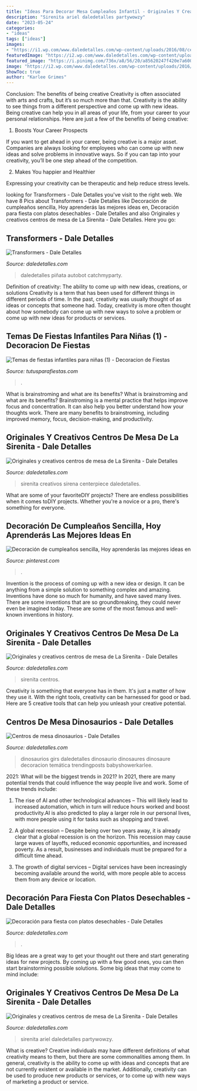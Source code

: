 ```yaml
---
title: "Ideas Para Decorar Mesa Cumpleaños Infantil - Originales Y Creativos Centros De Mesa De La Sirenita"
description: "Sirenita ariel daledetalles partywowzy"
date: "2023-05-24"
categories:
- "ideas"
tags: ["ideas"]
images:
- "https://i1.wp.com/www.daledetalles.com/wp-content/uploads/2016/08/centro-de-mesa-sirenita7.jpg"
featuredImage: "https://i2.wp.com/www.daledetalles.com/wp-content/uploads/2016/08/centro-de-mesa-sirenita10.jpg"
featured_image: "https://i.pinimg.com/736x/a8/56/20/a85620247f420e7a6007fc57e49eb338.jpg"
image: "https://i2.wp.com/www.daledetalles.com/wp-content/uploads/2016/08/centro-de-mesa-sirenita10.jpg"
ShowToc: true
author: "Karlee Grimes"
---
```



Conclusion: The benefits of being creative
Creativity is often associated with arts and crafts, but it’s so much more than that. Creativity is the ability to see things from a different perspective and come up with new ideas. Being creative can help you in all areas of your life, from your career to your personal relationships.
Here are just a few of the benefits of being creative:

1. Boosts Your Career Prospects

If you want to get ahead in your career, being creative is a major asset. Companies are always looking for employees who can come up with new ideas and solve problems in innovative ways. So if you can tap into your creativity, you’ll be one step ahead of the competition.

2. Makes You happier and Healthier

Expressing your creativity can be therapeutic and help reduce stress levels.

	

		
looking for Transformers - Dale Detalles you've visit to the right web. We have 8 Pics about Transformers - Dale Detalles like Decoración de cumpleaños sencilla, Hoy aprenderás las mejores ideas en, Decoración para fiesta con platos desechables - Dale Detalles and also Originales y creativos centros de mesa de La Sirenita - Dale Detalles. Here you go:
		
    
## Transformers - Dale Detalles

<img loading=lazy src="https://i1.wp.com/www.daledetalles.com/wp-content/uploads/2016/02/transformers11.jpg" onerror="this.onerror=null;this.src='https://tse4.mm.bing.net/th?id=OIP.atyM0OWOATi2sm2W04lYUwHaJ4&amp;pid=15.1';" alt="Transformers - Dale Detalles">

_Source: daledetalles.com_

>daledetalles piñata autobot catchmyparty. 

	

Definition of creativity: The ability to come up with new ideas, creations, or solutions
Creativity is a term that has been used for different things in different periods of time. In the past, creativity was usually thought of as ideas or concepts that someone had. Today, creativity is more often thought about how somebody can come up with new ways to solve a problem or come up with new ideas for products or services.

    
## Temas De Fiestas Infantiles Para Niñas (1) - Decoracion De Fiestas

<img loading=lazy src="https://tutusparafiestas.com/wp-content/uploads/2017/01/Temas-de-fiestas-infantiles-para-niñas-1.jpg" onerror="this.onerror=null;this.src='https://tse1.mm.bing.net/th?id=OIP.HhPS3GZO6GC5DoU8aMfDVQHaJ4&amp;pid=15.1';" alt="Temas de fiestas infantiles para niñas (1) - Decoracion de Fiestas">

_Source: tutusparafiestas.com_

>. 

	

What is brainstroming and what are its benefits?
What is brainstroming and what are its benefits? Brainstroming is a mental practice that helps improve focus and concentration. It can also help you better understand how your thoughts work. There are many benefits to brainstroming, including improved memory, focus, decision-making, and productivity.

    
## Originales Y Creativos Centros De Mesa De La Sirenita - Dale Detalles

<img loading=lazy src="https://i2.wp.com/www.daledetalles.com/wp-content/uploads/2016/08/centro-de-mesa-sirenita10.jpg" onerror="this.onerror=null;this.src='https://tse1.mm.bing.net/th?id=OIP.hihWuTwmw5ZXrbbXLvhzgQHaNL&amp;pid=15.1';" alt="Originales y creativos centros de mesa de La Sirenita - Dale Detalles">

_Source: daledetalles.com_

>sirenita creativos sirena centerpiece daledetalles. 

	

What are some of your favoriteDIY projects?
There are endless possibilities when it comes toDIY projects. Whether you're a novice or a pro, there's something for everyone.

    
## Decoración De Cumpleaños Sencilla, Hoy Aprenderás Las Mejores Ideas En

<img loading=lazy src="https://i.pinimg.com/736x/a8/56/20/a85620247f420e7a6007fc57e49eb338.jpg" onerror="this.onerror=null;this.src='https://tse1.mm.bing.net/th?id=OIP.mT7kvyHGlTvl23DdXJ6AXwHaJ4&amp;pid=15.1';" alt="Decoración de cumpleaños sencilla, Hoy aprenderás las mejores ideas en">

_Source: pinterest.com_

>. 

	

Invention is the process of coming up with a new idea or design. It can be anything from a simple solution to something complex and amazing. Inventions have done so much for humanity, and have saved many lives. There are some inventions that are so groundbreaking, they could never even be imagined today. These are some of the most famous and well-known inventions in history.

    
## Originales Y Creativos Centros De Mesa De La Sirenita - Dale Detalles

<img loading=lazy src="https://i1.wp.com/www.daledetalles.com/wp-content/uploads/2016/08/centro-de-mesa-sirenita7.jpg" onerror="this.onerror=null;this.src='https://tse4.mm.bing.net/th?id=OIP.OCThVuTy2wvfMMdq--GoHgHaLF&amp;pid=15.1';" alt="Originales y creativos centros de mesa de La Sirenita - Dale Detalles">

_Source: daledetalles.com_

>sirenita centros. 

	

Creativity is something that everyone has in them. It's just a matter of how they use it. With the right tools, creativity can be harnessed for good or bad. Here are 5 creative tools that can help you unleash your creative potential.

    
## Centros De Mesa Dinosaurios - Dale Detalles

<img loading=lazy src="https://i0.wp.com/www.daledetalles.com/wp-content/uploads/2016/03/centro-de-mesa-dinosaurios19.jpg?resize=564%2C752" onerror="this.onerror=null;this.src='https://tse1.mm.bing.net/th?id=OIP.e-OCwz9mJU5_HE07mne3ZQHaJ4&amp;pid=15.1';" alt="Centros de mesa dinosaurios - Dale Detalles">

_Source: daledetalles.com_

>dinosaurios girs daledetalles dinosaurio dinosaures dinosaure decoracion temática trendingposts babyshowerkarlee. 

	

2021: What will be the biggest trends in 2021?
In 2021, there are many potential trends that could influence the way people live and work. Some of these trends include:
1. The rise of AI and other technological advances – This will likely lead to increased automation, which in turn will reduce hours worked and boost productivity.AI is also predicted to play a larger role in our personal lives, with more people using it for tasks such as shopping and travel.

2. A global recession – Despite being over two years away, it is already clear that a global recession is on the horizon. This recession may cause large waves of layoffs, reduced economic opportunities, and increased poverty. As a result, businesses and individuals must be prepared for a difficult time ahead.

3. The growth of digital services – Digital services have been increasingly becoming available around the world, with more people able to access them from any device or location.

    
## Decoración Para Fiesta Con Platos Desechables - Dale Detalles

<img loading=lazy src="https://i2.wp.com/www.daledetalles.com/wp-content/uploads/2016/07/decoracion-con-platos18.jpg" onerror="this.onerror=null;this.src='https://tse1.mm.bing.net/th?id=OIP.BVEQkqmG90w9-9bthTDfVwHaK0&amp;pid=15.1';" alt="Decoración para fiesta con platos desechables - Dale Detalles">

_Source: daledetalles.com_

>. 

	

Big Ideas are a great way to get your thought out there and start generating ideas for new projects. By coming up with a few good ones, you can then start brainstorming possible solutions. Some big ideas that may come to mind include: 

    
## Originales Y Creativos Centros De Mesa De La Sirenita - Dale Detalles

<img loading=lazy src="https://i2.wp.com/www.daledetalles.com/wp-content/uploads/2016/08/centro-de-mesa-sirenita2-1.jpg" onerror="this.onerror=null;this.src='https://tse3.mm.bing.net/th?id=OIP.CFj9BgkhW8n6gsOX8lKzAAHaJ4&amp;pid=15.1';" alt="Originales y creativos centros de mesa de La Sirenita - Dale Detalles">

_Source: daledetalles.com_

>sirenita ariel daledetalles partywowzy. 

	

What is creative?
Creative individuals may have different definitions of what creativity means to them, but there are some commonalities among them. In general, creativity is the ability to come up with ideas and concepts that are not currently existent or available in the market. Additionally, creativity can be used to produce new products or services, or to come up with new ways of marketing a product or service.

